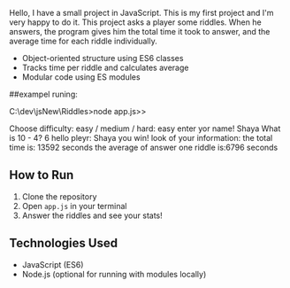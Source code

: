 
Hello, I have a small project in JavaScript. This is my first project and I'm very happy to do it.
This project asks a player some riddles. When he answers, 
the program gives him the total time it took to answer, and the average time for each riddle individually.


- Object-oriented structure using ES6 classes
- Tracks time per riddle and calculates average
- Modular code using ES modules

##exampel runing:

C:\dev\jsNew\Riddles>node app.js>>

Choose difficulty: easy / medium / hard:
easy
enter yor name!
Shaya 
What is 10 - 4?
6
hello pleyr: Shaya
you win!
look of your information:
the total time is: 13592 seconds
the average of answer one riddle is:6796 seconds


## How to Run

1. Clone the repository  
2. Open `app.js` in your terminal
3. Answer the riddles and see your stats!

## Technologies Used

- JavaScript (ES6)
- Node.js (optional for running with modules locally)





